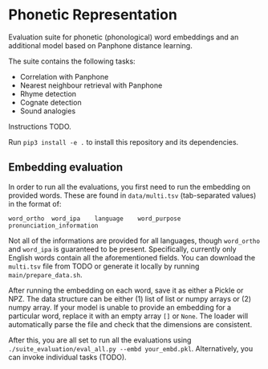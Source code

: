 # Phonetic Representation

Evaluation suite for phonetic (phonological) word embeddings and an additional model based on Panphone distance learning.

The suite contains the following tasks:
- Correlation with Panphone
- Nearest neighbour retrieval with Panphone
- Rhyme detection
- Cognate detection
- Sound analogies

Instructions TODO.

Run `pip3 install -e .` to install this repository and its dependencies.

## Embedding evaluation

In order to run all the evaluations, you first need to run the embedding on provided words.
These are found in `data/multi.tsv` (tab-separated values) in the format of:
```
word_ortho	word_ipa	language	word_purpose	pronunciation_information
```
Not all of the informations are provided for all languages, though `word_ortho` and `word_ipa` is guaranteed to be present.
Specifically, currently only English words contain all the aforementioned fields.
You can download the `multi.tsv` file from TODO or generate it locally by running `main/prepare_data.sh`.

After running the embedding on each word, save it as either a Pickle or NPZ. 
The data structure can be either (1) list of list or numpy arrays or (2) numpy array.
If your model is unable to provide an embedding for a particular word, replace it with an empty array `[]` or `None`.
The loader will automatically parse the file and check that the dimensions are consistent.

After this, you are all set to run all the evaluations using `./suite_evaluation/eval_all.py --embd your_embd.pkl`.
Alternatively, you can invoke individual tasks (TODO).